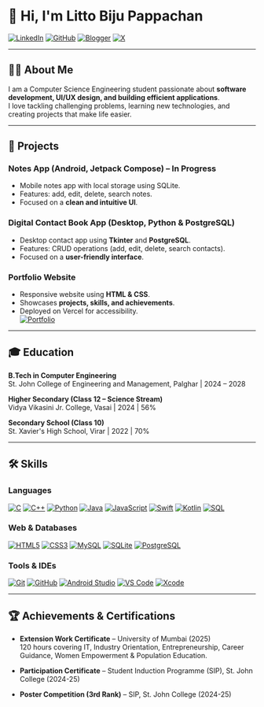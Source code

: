# 👋 Hi, I'm Litto Biju Pappachan

[![LinkedIn](https://img.shields.io/badge/LinkedIn-0A66C2?style=for-the-badge&logo=linkedin&logoColor=white)](https://www.linkedin.com/in/litto-biju-pappachan-568015336/)
[![GitHub](https://img.shields.io/badge/GitHub-181717?style=for-the-badge&logo=github&logoColor=white)](https://github.com/moonnight1975)
[![Blogger](https://img.shields.io/badge/Blogger-FF5722?style=for-the-badge&logo=blogger&logoColor=white)](https://lstudio1975.blogspot.com/)
[![X](https://img.shields.io/badge/X-1DA1F2?style=for-the-badge&logo=twitter&logoColor=white)](https://x.com/Litto31102469)

---

## 🧑‍💻 About Me
I am a Computer Science Engineering student passionate about **software development, UI/UX design, and building efficient applications**.  
I love tackling challenging problems, learning new technologies, and creating projects that make life easier.  

---

## 🚀 Projects

### **Notes App (Android, Jetpack Compose) – In Progress**
- Mobile notes app with local storage using SQLite.
- Features: add, edit, delete, search notes.
- Focused on a **clean and intuitive UI**.

### **Digital Contact Book App (Desktop, Python & PostgreSQL)**  
- Desktop contact app using **Tkinter** and **PostgreSQL**.
- Features: CRUD operations (add, edit, delete, search contacts).
- Focused on a **user-friendly interface**.

### **Portfolio Website**  
- Responsive website using **HTML & CSS**.
- Showcases **projects, skills, and achievements**.
- Deployed on Vercel for accessibility.  
[![Portfolio](https://img.shields.io/badge/%F0%9F%A4%97_Portfolio-%2334D058?style=for-the-badge&logoColor=white)](https://litto.vercel.app)

---

## 🎓 Education
**B.Tech in Computer Engineering**  
St. John College of Engineering and Management, Palghar | 2024 – 2028

**Higher Secondary (Class 12 – Science Stream)**  
Vidya Vikasini Jr. College, Vasai | 2024 | 56%

**Secondary School (Class 10)**  
St. Xavier's High School, Virar | 2022 | 70%

---

## 🛠 Skills

### **Languages**
[![C](https://img.shields.io/badge/-C-00599C?style=flat&logo=c&logoColor=white)](https://en.wikipedia.org/wiki/C_(programming_language)) 
[![C++](https://img.shields.io/badge/-C++-00599C?style=flat&logo=c%2B%2B&logoColor=white)](https://en.wikipedia.org/wiki/C%2B%2B)
[![Python](https://img.shields.io/badge/-Python-3776AB?style=flat&logo=python&logoColor=white)](https://www.python.org/)
[![Java](https://img.shields.io/badge/-Java-007396?style=flat&logo=java&logoColor=white)](https://www.java.com/)
[![JavaScript](https://img.shields.io/badge/-JavaScript-F7DF1E?style=flat&logo=javascript&logoColor=black)](https://developer.mozilla.org/en-US/docs/Web/JavaScript)
[![Swift](https://img.shields.io/badge/-Swift-FA7343?style=flat&logo=swift&logoColor=white)](https://developer.apple.com/swift/)
[![Kotlin](https://img.shields.io/badge/-Kotlin-0095D5?style=flat&logo=kotlin&logoColor=white)](https://kotlinlang.org/)
[![SQL](https://img.shields.io/badge/-SQL-003B57?style=flat&logo=postgresql&logoColor=white)](https://www.postgresql.org/)

### **Web & Databases**
[![HTML5](https://img.shields.io/badge/-HTML5-E34F26?style=flat&logo=html5&logoColor=white)](https://developer.mozilla.org/en-US/docs/Web/HTML)
[![CSS3](https://img.shields.io/badge/-CSS3-1572B6?style=flat&logo=css3&logoColor=white)](https://developer.mozilla.org/en-US/docs/Web/CSS)
[![MySQL](https://img.shields.io/badge/-MySQL-4479A1?style=flat&logo=mysql&logoColor=white)](https://www.mysql.com/)
[![SQLite](https://img.shields.io/badge/-SQLite-07405E?style=flat&logo=sqlite&logoColor=white)](https://www.sqlite.org/)
[![PostgreSQL](https://img.shields.io/badge/-PostgreSQL-31648C?style=flat&logo=postgresql&logoColor=white)](https://www.postgresql.org/)

### **Tools & IDEs**
[![Git](https://img.shields.io/badge/-Git-F05032?style=flat&logo=git&logoColor=white)](https://git-scm.com/)
[![GitHub](https://img.shields.io/badge/-GitHub-181717?style=flat&logo=github&logoColor=white)](https://github.com/)
[![Android Studio](https://img.shields.io/badge/-Android_Studio-3DDC84?style=flat&logo=androidstudio&logoColor=white)](https://developer.android.com/studio)
[![VS Code](https://img.shields.io/badge/-VS_Code-007ACC?style=flat&logo=visual-studio-code&logoColor=white)](https://code.visualstudio.com/)
[![Xcode](https://img.shields.io/badge/-Xcode-147EFB?style=flat&logo=xcode&logoColor=white)](https://developer.apple.com/xcode/)

---

## 🏆 Achievements & Certifications
- **Extension Work Certificate** – University of Mumbai (2025)  
120 hours covering IT, Industry Orientation, Entrepreneurship, Career Guidance, Women Empowerment & Population Education.

- **Participation Certificate** – Student Induction Programme (SIP), St. John College (2024-25)

- **Poster Competition (3rd Rank)** – SIP, St. John College (2024-25)
